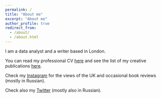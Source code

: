 ```yaml
---
permalink: /
title: "About me"
excerpt: "About me"
author_profile: true
redirect_from: 
  - /about/
  - /about.html
---
```


I am a data analyst and a writer based in London.

You can read my professional CV [here](/cv/) and see the list of my creative
publications [here](/creative-writing/).

Check my [Instagram](https://instagram.com/erica_kirichenko) for the views of the UK
and occasional book reviews (mostly in Russian).

Check also my [Twitter](https://twitter.com/asevera) (mostly also in Russian).